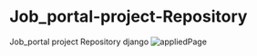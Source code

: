 # Job_portal-project-Repository
Job_portal project Repository django
![appliedPage](https://github.com/user-attachments/assets/89d36afc-b8c7-4683-9387-8132bd76073d)
